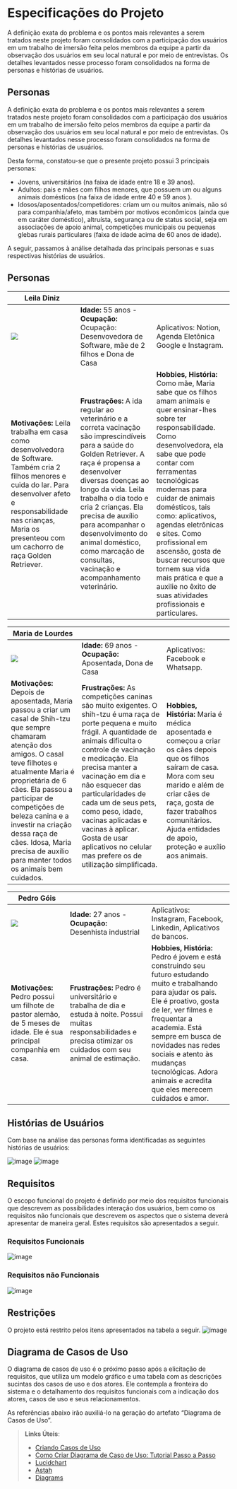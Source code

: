 # Especificações do Projeto



A definição exata do problema e os pontos mais relevantes a serem tratados neste projeto foram consolidados com a participação dos usuários em um trabalho de imersão feita pelos membros da equipe a partir da observação dos usuários em seu local natural e por meio de entrevistas. Os detalhes levantados nesse processo foram consolidados na forma de personas e histórias de usuários.  

## Personas

A definição exata do problema e os pontos mais relevantes a serem tratados neste projeto foram consolidados com a participação dos usuários em um trabalho de imersão feito pelos membros da equipe a partir da observação dos usuários em seu local natural e por meio de entrevistas. Os detalhes levantados nesse processo foram consolidados na forma de personas e histórias de usuários.  

Desta forma, constatou-se que o presente projeto possui 3 principais personas: 

- Jovens, universitários (na faixa de idade entre 18 e 39 anos).
- Adultos: pais e mães com filhos menores, que possuem um ou alguns animais domésticos (na faixa de idade entre 40 e 59 anos ).
- Idosos/aposentados/competidores: criam um ou muitos animais, não só para companhia/afeto, mas também por motivos econômicos (ainda que em caráter doméstico), altruísta, segurança ou de status social, seja em associações de apoio animal, competições municipais ou pequenas glebas rurais particulares (faixa de idade acima de 60 anos de idade). 

A seguir, passamos à análise detalhada das principais personas e suas respectivas histórias de usuários. 

## Personas

|   Leila Diniz   |                                    |                |
|--------------------|------------------------------------|----------------------------------------|
|![](https://user-images.githubusercontent.com/78277341/157101892-f3a69e6c-8027-4f8c-8940-b66053034dd2.png)|**Idade:** 55 anos - **Ocupação:** Ocupação: Desenvovedora de Software, mãe de 2 filhos e Dona de Casa |Aplicativos: Notion, Agenda Eletônica Google e Instagram.|
|**Motivações:** Leila trabalha em casa como desenvolvedora de Software. Também cria 2 filhos menores e cuida do lar. Para desenvolver afeto e responsabilidade nas crianças, Maria os presenteou com um cachorro de raça Golden Retriever.  |**Frustrações:** A ida regular ao veterinário e a correta vacinação são imprescindíveis para a saúde do Golden Retriever. A raça é propensa a desenvolver diversas doenças ao longo da vida. Leila trabalha o dia todo e cria 2 crianças. Ela precisa de auxílio para acompanhar o desenvolvimento do animal doméstico, como marcação de consultas, vacinação e acompanhamento veterinário.|**Hobbies, História:** Como mãe, Maria sabe que os filhos amam animais e quer ensinar-lhes sobre ter responsabilidade. Como desenvolvedora, ela sabe que pode contar com ferramentas tecnológicas modernas para cuidar de animais domésticos, tais como: aplicativos, agendas eletrônicas e sites. Como profissional em ascensão, gosta de buscar recursos que tornem sua vida mais prática e que a auxilie no êxito de suas atividades profissionais e particulares. | 



| Maria de Lourdes       |                                    |                |
|--------------------|------------------------------------|----------------------------------------|
|![](https://user-images.githubusercontent.com/78277341/157104594-19f4d65b-6552-4eab-baf1-a27d1443078d.png)|**Idade:** 69 anos - **Ocupação:** Aposentada, Dona de Casa |Aplicativos: Facebook e Whatsapp.|
|**Motivações:**  Depois de aposentada, Maria passou a criar um casal de Shih-tzu que sempre chamaram atenção dos amigos. O casal teve filhotes e atualmente Maria é proprietária de 6 cães. Ela passou a participar de competições de beleza canina e a investir na criação dessa raça de cães. Idosa, Maria precisa de auxílio para manter todos os animais bem cuidados. |**Frustrações:**  As competições caninas são muito exigentes. O shih-tzu é uma raça de porte pequena e muito frágil. A quantidade de animais dificulta o controle de vacinação e medicação. Ela precisa manter a vacinação em dia e não esquecer das particularidades de cada um de seus pets, como peso, idade, vacinas aplicadas e vacinas à aplicar. Gosta de usar aplicativos no celular mas prefere os de utilização simplificada.  |**Hobbies, História:** Maria é médica aposentada e começou a criar os cães depois que os filhos saíram de casa. Mora com seu marido e além de criar cães de raça, gosta de fazer trabalhos comunitários. Ajuda entidades de apoio, proteção e auxílio aos animais.| 

| Pedro Góis        |                                    |                |
|--------------------|------------------------------------|----------------------------------------|
|![](https://user-images.githubusercontent.com/78277341/158038149-d6b7dd9c-bff0-439c-9b96-233542235633.png)|**Idade:** 27  anos - **Ocupação:** Desenhista industrial  |Aplicativos: Instagram, Facebook, Linkedin, Aplicativos de bancos.|
|**Motivações:**  Pedro possui um filhote de pastor alemão, de 5 meses de idade. Ele é sua principal companhia em casa. |**Frustrações:** Pedro é universitário e trabalha de dia e estuda à noite. Possui muitas responsabilidades e precisa otimizar os cuidados com seu animal de estimação. |**Hobbies, História:** Pedro é jovem e está construindo seu futuro estudando muito e trabalhando para ajudar os pais. Ele é proativo, gosta de ler, ver filmes e frequentar a academia. Está sempre em busca de novidades nas redes sociais e atento às mudanças tecnológicas. Adora animais e acredita que eles merecem cuidados e amor.| 


## Histórias de Usuários

Com base na análise das personas forma identificadas as seguintes histórias de usuários:

![image](https://user-images.githubusercontent.com/78277341/133940446-ae7c2e52-ecce-4c0b-a463-6ccf24e407c8.png)
![image](https://user-images.githubusercontent.com/78277341/133940521-df588d8b-2d18-417d-9608-89e304bb9774.png)


## Requisitos

O escopo funcional do projeto é definido por meio dos requisitos funcionais que descrevem as possibilidades interação dos usuários, bem como os requisitos não funcionais que descrevem os aspectos que o sistema deverá apresentar de maneira geral. Estes requisitos são apresentados a seguir. 

### Requisitos Funcionais

![image](https://user-images.githubusercontent.com/78277341/134419630-ee23844e-71a5-48c5-aa22-b0dcdd2a73f3.png)

### Requisitos não Funcionais

![image](https://user-images.githubusercontent.com/78277341/134419480-9d79c286-64fb-4d17-91da-2ac5fd452ddd.png)


## Restrições

O projeto está restrito pelos itens apresentados na tabela a seguir.
![image](https://user-images.githubusercontent.com/78277341/134419749-207968be-272d-477a-95fb-2c349793ba01.png)


## Diagrama de Casos de Uso

O diagrama de casos de uso é o próximo passo após a elicitação de requisitos, que utiliza um modelo gráfico e uma tabela com as descrições sucintas dos casos de uso e dos atores. Ele contempla a fronteira do sistema e o detalhamento dos requisitos funcionais com a indicação dos atores, casos de uso e seus relacionamentos. 

As referências abaixo irão auxiliá-lo na geração do artefato “Diagrama de Casos de Uso”.

> **Links Úteis**:
> - [Criando Casos de Uso](https://www.ibm.com/docs/pt-br/elm/6.0?topic=requirements-creating-use-cases)
> - [Como Criar Diagrama de Caso de Uso: Tutorial Passo a Passo](https://gitmind.com/pt/fazer-diagrama-de-caso-uso.html/)
> - [Lucidchart](https://www.lucidchart.com/)
> - [Astah](https://astah.net/)
> - [Diagrams](https://app.diagrams.net/)
